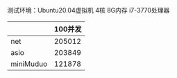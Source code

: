测试环境：Ubuntu20.04虚拟机 4核 8G内存 i7-3770处理器


|           | 100并发 |
| --------- | ------- |
| net       | 205012  |
| asio      | 203849  |
| miniMuduo | 121878  |

